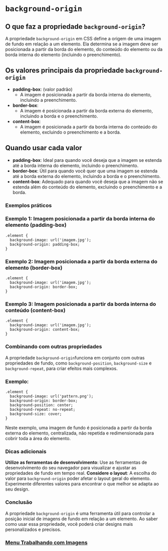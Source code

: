 # `background-origin`

## O que faz a propriedade `background-origin`?

A propriedade `background-origin` em CSS define a origem de uma imagem de fundo em relação a um elemento. Ela determina se a imagem deve ser posicionada a partir da borda do elemento, do conteúdo do elemento ou da borda interna do elemento (incluindo o preenchimento).

## Os valores principais da propriedade `background-origin`

- **padding-box**: (valor padrão)
    - A imagem é posicionada a partir da borda interna do elemento, incluindo a preenchimento.
- **border-box**:
    - A imagem é posicionada a partir da borda externa do elemento, incluindo a borda e o preenchimento.
- **content-box**:
    - A imagem é posicionada a partir da borda interna do conteúdo do elemento, excluindo o preenchimento e a borda.

## Quando usar cada valor

- **padding-box**: Ideal para quando você deseja que a imagem se estenda até a borda interna do elemento, incluindo o preenchimento.
- **border-box**: Útil para quando você quer que uma imagem se estenda até a borda externa do elemento, incluindo a borda e o preenchimento.
- **content-box**: Adequado para quando você deseja que a imagem não se estenda além do conteúdo do elemento, excluindo o preenchimento e a borda.

### Exemplos práticos

### Exemplo 1: Imagem posicionada a partir da borda interna do elemento (padding-box)

```
.element {
  background-image: url('imagem.jpg');
  background-origin: padding-box;
}
```

### Exemplo 2: Imagem posicionada a partir da borda externa do elemento (border-box)

```
.element {
  background-image: url('imagem.jpg');
  background-origin: border-box;
}
```

### Exemplo 3: Imagem posicionada a partir da borda interna do conteúdo (content-box)

```
.element {
  background-image: url('imagem.jpg');
  background-origin: content-box;
}
```

### Combinando com outras propriedades

A propriedade `background-origin`funciona em conjunto com outras propriedades de fundo, como `background-position`, `background-size` e `background-repeat`, para criar efeitos mais complexos.

### Exemplo:

```
.element {
  background-image: url('pattern.png');
  background-origin: border-box;
  background-position: center;
  background-repeat: no-repeat;
  background-size: cover;
}
```

Neste exemplo, uma imagem de fundo é posicionada a partir da borda externa do elemento, centralizada, não repetida e redimensionada para cobrir toda a área do elemento.

### Dicas adicionais

**Utilize as ferramentas de desenvolvimento**: Use as ferramentas de desenvolvimento do seu navegador para visualizar e ajustar as propriedades de fundo em tempo real.
**Considere o layout**: A escolha do valor para `background-origin` poder afetar o layout geral do elemento. Experimente diferentes valores para encontrar o que melhor se adapta ao seu design.

### Conclusão

A propriedade `background-origin` é uma ferramenta útil para controlar a posição inicial de imagens de fundo em relação a um elemento. Ao saber como usar essa propriedade, você poderá criar designs mais personalizados e precisos.

### [Menu Trabalhando com Imagens](menu-imagens.md)